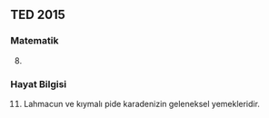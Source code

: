 ## TED 2015

### Matematik

8. 

### Hayat Bilgisi

11. Lahmacun ve kıymalı pide karadenizin geleneksel yemekleridir.

